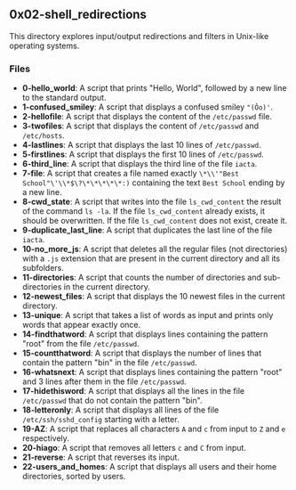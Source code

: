 ## 0x02-shell_redirections

This directory explores input/output redirections and filters in Unix-like operating systems.

### Files
- **0-hello_world**: A script that prints "Hello, World", followed by a new line to the standard output.
- **1-confused_smiley**: A script that displays a confused smiley `"(Ôo)'`.
- **2-hellofile**: A script that displays the content of the `/etc/passwd` file.
- **3-twofiles**: A script that displays the content of `/etc/passwd` and `/etc/hosts`.
- **4-lastlines**: A script that displays the last 10 lines of `/etc/passwd`.
- **5-firstlines**: A script that displays the first 10 lines of `/etc/passwd`.
- **6-third_line**: A script that displays the third line of the file `iacta`.
- **7-file**: A script that creates a file named exactly `\*\\'"Best School"\'\\*$\?\*\*\*\*\*:)` containing the text `Best School` ending by a new line.
- **8-cwd_state**: A script that writes into the file `ls_cwd_content` the result of the command `ls -la`. If the file `ls_cwd_content` already exists, it should be overwritten. If the file `ls_cwd_content` does not exist, create it.
- **9-duplicate_last_line**: A script that duplicates the last line of the file `iacta`.
- **10-no_more_js**: A script that deletes all the regular files (not directories) with a `.js` extension that are present in the current directory and all its subfolders.
- **11-directories**: A script that counts the number of directories and sub-directories in the current directory.
- **12-newest_files**: A script that displays the 10 newest files in the current directory.
- **13-unique**: A script that takes a list of words as input and prints only words that appear exactly once.
- **14-findthatword**: A script that displays lines containing the pattern "root" from the file `/etc/passwd`.
- **15-countthatword**: A script that displays the number of lines that contain the pattern "bin" in the file `/etc/passwd`.
- **16-whatsnext**: A script that displays lines containing the pattern "root" and 3 lines after them in the file `/etc/passwd`.
- **17-hidethisword**: A script that displays all the lines in the file `/etc/passwd` that do not contain the pattern "bin".
- **18-letteronly**: A script that displays all lines of the file `/etc/ssh/sshd_config` starting with a letter.
- **19-AZ**: A script that replaces all characters `A` and `c` from input to `Z` and `e` respectively.
- **20-hiago**: A script that removes all letters `c` and `C` from input.
- **21-reverse**: A script that reverses its input.
- **22-users_and_homes**: A script that displays all users and their home directories, sorted by users.
